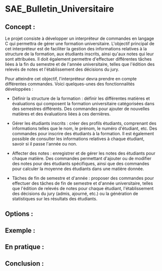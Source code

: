 # SAE_Bulletin_Universitaire


Concept :
-

Le projet consiste à développer un interpréteur de commandes en langage C qui permettra de gérer une formation universitaire. 
L'objectif principal de cet interpréteur est de faciliter la gestion des informations relatives à la structure de la formation, aux étudiants inscrits, ainsi qu'aux notes qui leur sont attribuées. 
Il doit également permettre d'effectuer différentes tâches liées à la fin du semestre et de l'année universitaire, telles que l'édition des relevés de notes et l'établissement des décisions du jury.

Pour atteindre cet objectif, l'interpréteur devra prendre en compte différentes commandes. Voici quelques-unes des fonctionnalités développées :

- Définir la structure de la formation : définir les différentes matières et évaluations qui composent la formation universitaire catégorisées dans des semestres différents. Des commandes pour ajouter de nouvelles matières et des évaluations liées à ces dernières.

- Gérer les étudiants inscrits : créer des profils étudiants, comprenant des informations telles que le nom, le prénom, le numéro d'étudiant, etc. Des commandes pour inscrire des étudiants à la formation. Il est également possible de consulter les informations relatives à chaque étudiant, savoir si il passe l'année ou non.

- Affecter des notes : enregistrer et de gérer les notes des étudiants pour chaque matière. Des commandes permettant d'ajouter ou de modifier des notes pour des étudiants spécifiques, ainsi que des commandes pour calculer la moyenne des étudiants dans une matière donnée.

- Tâches de fin de semestre et d'année : proposer des commandes pour effectuer des tâches de fin de semestre et d'année universitaire, telles que l'édition de relevés de notes pour chaque étudiant, l'établissement des décisions du jury (admis, ajourné, etc.) ou la génération de statistiques sur les résultats des étudiants.

Options :
-

Exemple :
-


En pratique :
-

Conclusion :
-
